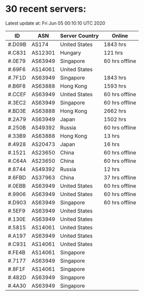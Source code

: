 # 30 recent servers:

Latest update at: Fri Jun 05 00:10:10 UTC 2020

| ID | ASN | Server Country | Online |
| -- | --- | -------------- | ------ |
| #.D09B | AS174 | United States | 1843 hrs |
| #.C831 | AS12301 | Hungary | 121 hrs |
| #.0E79 | AS63949 | Singapore | 60 hrs offline |
| #.69F6 | AS14061 | United States | |
| #.7F1D | AS63949 | Singapore | 1843 hrs |
| #.B6F8 | AS63888 | Hong Kong | 1593 hrs |
| #.CCEF | AS63949 | United States | 60 hrs offline |
| #.3EC2 | AS63949 | Singapore | 60 hrs offline |
| #.BD3E | AS63888 | Hong Kong | 2662 hrs |
| #.2A79 | AS63949 | Japan | 1502 hrs |
| #.250B | AS49392 | Russia | 60 hrs offline |
| #.33B9 | AS63888 | Hong Kong | 13 hrs |
| #.4928 | AS20473 | Japan | 16 hrs |
| #.1521 | AS23650 | China | 60 hrs offline |
| #.C64A | AS23650 | China | 60 hrs offline |
| #.8744 | AS49392 | Russia | 12 hrs |
| #.6FBD | AS37963 | China | 37 hrs offline |
| #.0EBB | AS63949 | United States | 60 hrs offline |
| #.9906 | AS63949 | United States | 60 hrs offline |
| #.D903 | AS63949 | Singapore | 60 hrs offline |
| #.5EF9 | AS63949 | United States | |
| #.130E | AS63949 | United States | |
| #.5815 | AS14061 | United States | |
| #.A197 | AS63949 | United States | |
| #.C931 | AS14061 | United States | |
| #.FE4B | AS14061 | Singapore | |
| #.7177 | AS63949 | Singapore | |
| #.8F1F | AS14061 | Singapore | |
| #.482D | AS63949 | Singapore | |
| #.4A30 | AS63949 | Singapore | |

